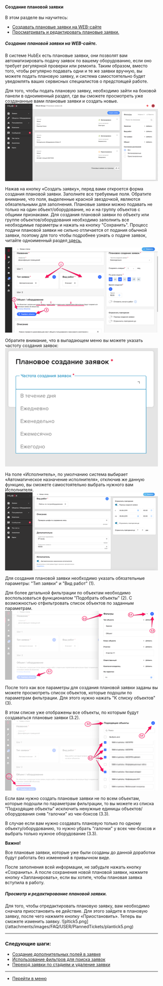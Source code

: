 #### Создание плановой заявки
В этом разделе вы научитесь:
<html>
<meta charset="utf-8">
<title>Быстрый переход внутри документа</title>
<ul>
     <li><a href="#planticket">Создавать плановые заявки на WEB-сайте</a></li>
     <li><a href="#editticket">Просматривать и редактировать плановые заявки.</a></li>
</ul>
</html>

<h5 id="planticket">Создание плановой заявки на WEB-сайте.</h5>
В системе HubEx есть плановые заявки, они позволят вам автоматизировать подачу заявок по вашему оборудованию, если оно требует регулярной проверки или ремонта. Таким образом, вместо того, чтобы регулярно подавать одни и те же заявки вручную, вы можете подать плановую заявку, и система самостоятельно будет уведомлять ваших сервисных специалистов о предстоящей работе.

Для того, чтобы подать плановую заявку, необходимо зайти на боковой панели в одноименный раздел, где вы сможете просмотреть уже создананные вами плановые заявки и создать новые.
![pltick1.png](/attachments/images/FAQ/USER/PlannedTickets/plantick1.png)

<p>Нажав на кнопку «Создать заявку», перед вами откроется форма создания плановой заявки. Заполните все требуемые поля. Обратите внимание, что поля, выделенные красной звездочкой, являются обязательными для заполнения. Плановые заявки можно подавать не только на один объект/оборудование, но и на группу объектов с общими признаками. Для создания плановой заявки по объекту или группе объектов/оборудования необходимо заполнить все необходимые параметры и нажать на кнопку "Сохранить". Процесс подачи плановой заявки не сильно отличается от подания обычной заявки, поэтому для того чтобы подробнее узнать о подаче заявок, читайте одноименный раздел<a href="https://wiki.hubex.ru/docs/FAQ/RU/user/CreatingTicket.html#webticket"> здесь.</a></p>

![pltick2.png](/attachments/images/FAQ/USER/PlannedTickets/plantick2.png)

Обратите внимание, что в выпадающем меню вы можете указать частоту создания заявок:
![pltick3.png](/attachments/images/FAQ/USER/PlannedTickets/plantick3.png)

На поле «Исполнитель», по умолчанию система выбирает «Автоматическое назначение исполнителя», отключив же данную функцию, вы сможете самостоятельно выбрать нужного вам Исполнителя.
![pltick4.png](/attachments/images/FAQ/USER/PlannedTickets/plantick4.png)

Для создания плановой заявки необходимо указать обязательные параметры: "Тип заявки" и "Вид работ" (1).

Для более детальной фильтрации по объектам необходимо воспользоваться функционалом "Подобрать объекты" (2). С возможностью отфильтровать список объектов по заданным параметрам.
![pltick4.png](/attachments/images/FAQ/USER/PlannedTickets/plantick44.png)

После того как все параметры для создания плановой заявки заданы вы можете просмотреть список объектов, которые подошли по параметрам фильтрации. Для этого нужно нажать "К списку объектов"(3).

В этом списке уже отображены все объекты, по которым будут создаваться плановые заявки (3.2).
![pltick4.png](/attachments/images/FAQ/USER/PlannedTickets/plantick55.png)

Если вам нужно создать плановые заявки не по всем объектам, которые подошли по параметрам фильтрации, то вы можете из списка "Подходящие объекты" исключить ненужные единицы объектов/оборудования сняв "галочки" из чек-боксов (3.3).

В случае если вам нужно создавать плановую только по одному объекту/оборудованию, то нужно убрать "галочки" у всех чек-боксов и выбрать только нужное оборудование (3.3).

<strong>Важно!</strong>

Все плановые заявки, которые уже были созданы до данной доработки будут работать без изменений в привычном виде.

После заполнения всей информации, не забудьте нажать кнопку «Сохранить». А после сохранения новой плановой заявки, нажмите кнопку «Запланировать», если вы хотите, чтобы плановая заявка вступила в работу.

<h5 id="editticket">Просмотр и редактирование плановой заявки.</h5>
Для того, чтобы отредактировать плановую заявку, вам необходимо сначала приостановить ее действие. Для этого зайдите в плановую заявку, после чего нажмите кнопку «Приостановить». Теперь вы сможете изменить заявку.
![pltick5.png](/attachments/images/FAQ/USER/PlannedTickets/plantick5.png)



___
### Следующие шаги:
- [Создание дополнительных полей в заявке](./AdditionalFields.md)
- [Использование фильтров для поиска заявок](./Filters.md)
- [Переход заявки по стадиям и удаление заявки](./ChangingStatus.md)




___
- [Перейти в меню](http://wiki.hubex.ru)
